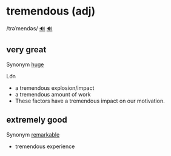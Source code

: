 # tremendous (adj)

/trəˈmendəs/ [🔊](https://www.oxfordlearnersdictionaries.com/media/english/uk_pron/t/tre/treme/tremendous__gb_1.mp3) [🔊](https://www.oxfordlearnersdictionaries.com/media/english/us_pron/t/tre/treme/tremendous__us_1.mp3)

## very great

Synonym [huge]()

Lớn

- a tremendous explosion/impact
- a tremendous amount of work
- These factors have a tremendous impact on our motivation.

## extremely good

Synonym [remarkable]()

- tremendous experience